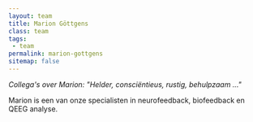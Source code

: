 ```yaml
---
layout: team
title: Marion Göttgens
class: team
tags:
 - team
permalink: marion-gottgens
sitemap: false
---
```

*Collega's over Marion: "Helder, consciëntieus, rustig, behulpzaam ..."*

Marion is een van onze specialisten in neurofeedback, biofeedback en QEEG analyse.